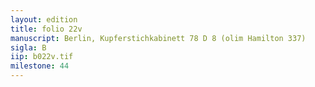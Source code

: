 ```yaml
---
layout: edition
title: folio 22v
manuscript: Berlin, Kupferstichkabinett 78 D 8 (olim Hamilton 337)
sigla: B
iip: b022v.tif
milestone: 44
---
```

